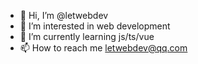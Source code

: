 - 👋 Hi, I’m @letwebdev
- 👀 I’m interested in web development
- 🌱 I’m currently learning js/ts/vue
- 📫 How to reach me letwebdev@qq.com
